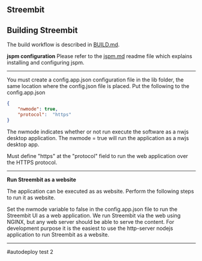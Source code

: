 ## Streembit 

Building Streembit
-----------------

The build workflow is described in [BUILD.md](BUILD.md).


**jspm configuration**
Please refer to the [jspm.md](jspm.md) readme file which explains installing and configuring jspm.

---------------

You must create a config.app.json configuration file in the lib folder, the same location where the config.json file is placed.
Put the following to the config.app.json
```json
{
    "nwmode": true,
    "protocol":  "https"
}
```

The nwmode indicates whether or not run execute the software as a nwjs desktop application. The nwmode = true will run the application as a nwjs desktop app.

Must define "https" at the "protocol" field to run the web application over the HTTPS protocol. 

---------------

**Run Streembit as a website** 

The application can be executed as as website. Perform the following steps to run it as website.

Set the nwmode variable to false in the config.app.json file to run the Streembit UI as a web application. We run Streembit via the web using NGINX, but any web server should be able to serve the content. For development purpose it is the easiest to use the http-server nodejs application to run Streembit as a website.


----------------

#autodeploy test
2
